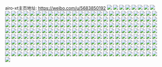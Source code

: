 airo-xt主页地址: https://weibo.com/u/5683850192 
![](https://wx4.sinaimg.cn/mw2000/006cER56ly1h8xexl2w58j30wi17c7c1.jpg) 
![](https://wx4.sinaimg.cn/mw2000/006cER56ly1h8xexlgw4kj30wi17cgsj.jpg) 
![](https://wx4.sinaimg.cn/mw2000/006cER56ly1h8xexkrnw6j30wi17cgsw.jpg) 
![](https://wx4.sinaimg.cn/mw2000/006cER56ly1h8xexlqm7xj30wi17cn3b.jpg) 
![](https://wx4.sinaimg.cn/mw2000/006cER56ly1h8lwkryzy0j30u01hcnbe.jpg) 
![](https://wx4.sinaimg.cn/mw2000/006cER56ly1h8g7auanaej30sg0s7dms.jpg) 
![](https://wx4.sinaimg.cn/mw2000/006cER56ly1h8g0skz3o7j31yc0wi1kx.jpg) 
![](https://wx4.sinaimg.cn/mw2000/006cER56ly1h8fyp6y89bj30u01hcaj3.jpg) 
![](https://wx4.sinaimg.cn/mw2000/006cER56ly1h8fyp68zzcj31hc0u0tnf.jpg) 
![](https://wx4.sinaimg.cn/mw2000/006cER56ly1h8fyplt5wwj32c03401ky.jpg) 
![](https://wx4.sinaimg.cn/mw2000/006cER56ly1h8fysj3x42j311m0ty108.jpg) 
![](https://wx4.sinaimg.cn/mw2000/006cER56ly1h8fysk3js2j30u0140gzk.jpg) 
![](https://wx4.sinaimg.cn/mw2000/006cER56ly1h8fysigukaj30u0140qa1.jpg) 
![](https://wx4.sinaimg.cn/mw2000/006cER56ly1h8fypxsb63j30u00abgou.jpg) 
![](https://wx4.sinaimg.cn/mw2000/006cER56ly1h8fypyibckj30tx0n1wi8.jpg) 
![](https://wx4.sinaimg.cn/mw2000/006cER56ly1h8fyvagkmfj30u01kptob.jpg) 
![](https://wx4.sinaimg.cn/mw2000/006cER56ly1h8fyq14416j30tz1gxdut.jpg) 
![](https://wx4.sinaimg.cn/mw2000/006cER56ly1h8903wet30j30wi1ycdyy.jpg) 
![](https://wx4.sinaimg.cn/mw2000/006cER56ly1h89040a3xbj30wi1ycat7.jpg) 
![](https://wx4.sinaimg.cn/mw2000/006cER56ly1h86nya9wjuj31o025xb29.jpg) 
![](https://wx4.sinaimg.cn/mw2000/006cER56ly1h86nymn0tfj31o025xnpd.jpg) 
![](https://wx4.sinaimg.cn/mw2000/006cER56ly1h86nyuw4y9j31o0280e81.jpg) 
![](https://wx4.sinaimg.cn/mw2000/006cER56ly1h86ny3l8nmj31o0280u0x.jpg) 
![](https://wx4.sinaimg.cn/mw2000/006cER56ly1h7mgewg8dtj33403404qs.jpg) 
![](https://wx4.sinaimg.cn/mw2000/006cER56ly1h7m5lm2s6aj31741kwkj4.jpg) 
![](https://wx4.sinaimg.cn/mw2000/006cER56ly1h7m5m5voooj31o0280x6p.jpg) 
![](https://wx4.sinaimg.cn/mw2000/006cER56ly1h7m5mek1bpj31o02804qq.jpg) 
![](https://wx4.sinaimg.cn/mw2000/006cER56ly1h7m5lp5ni8j30wi171njk.jpg) 
![](https://wx4.sinaimg.cn/mw2000/006cER56ly1h7m5lvspokj31o0280b2a.jpg) 
![](https://wx4.sinaimg.cn/mw2000/006cER56ly1h7m5ljrv38j31o025i4qq.jpg) 
![](https://wx4.sinaimg.cn/mw2000/006cER56ly1h7o7a8kiutj31400u046y.jpg) 
![](https://wx4.sinaimg.cn/mw2000/006cER56ly1h7o7a99j95j31400u0grp.jpg) 
![](https://wx4.sinaimg.cn/mw2000/006cER56ly1h7o7a7vw1xj30u0140qde.jpg) 
![](https://wx4.sinaimg.cn/mw2000/006cER56ly1h7o7aa0mm9j31400u0487.jpg) 
![](https://wx4.sinaimg.cn/mw2000/006cER56ly1h7o7aarz8jj31400u0113.jpg) 
![](https://wx4.sinaimg.cn/mw2000/006cER56ly1h7o7ably2fj30u00zhn6s.jpg) 
![](https://wx4.sinaimg.cn/mw2000/006cER56ly1h7033mm7pkj32c0340kjn.jpg) 
![](https://wx4.sinaimg.cn/mw2000/006cER56ly1h6kccl81ynj30tt0lo76v.jpg) 
![](https://wx4.sinaimg.cn/mw2000/006cER56ly1h6kcckno5gj30tf0qmdr7.jpg) 
![](https://wx4.sinaimg.cn/mw2000/006cER56ly1h6ghz2qx1dj31o01o07a5.jpg) 
![](https://wx4.sinaimg.cn/mw2000/006cER56ly1h6ghz4dxsjj31o01o0afm.jpg) 
![](https://wx4.sinaimg.cn/mw2000/006cER56ly1h6ghz5h53tj31o01o01kx.jpg) 
![](https://wx4.sinaimg.cn/mw2000/006cER56ly1h6ghzbjfgpj31o01o0n2p.jpg) 
![](https://wx4.sinaimg.cn/mw2000/006cER56ly1h6ghzf4xbej31o01o01kx.jpg) 
![](https://wx4.sinaimg.cn/mw2000/006cER56ly1h6ghzipi0pj31o01o04qp.jpg) 
![](https://wx4.sinaimg.cn/mw2000/006cER56ly1h6884o0zkij31o02807ep.jpg) 
![](https://wx4.sinaimg.cn/mw2000/006cER56ly1h6884oigwrj31o0280gws.jpg) 
![](https://wx4.sinaimg.cn/mw2000/006cER56ly1h6884p4anbj31o0280qv5.jpg) 
![](https://wx4.sinaimg.cn/mw2000/006cER56ly1h6884py31lj31o0280npd.jpg) 
![](https://wx4.sinaimg.cn/mw2000/006cER56ly1h6884nct2vj31o02801ky.jpg) 
![](https://wx4.sinaimg.cn/mw2000/006cER56ly1h6884rmebfj31o0280aj2.jpg) 
![](https://wx4.sinaimg.cn/mw2000/006cER56ly1h6884thrm4j31o0280x6p.jpg) 
![](https://wx4.sinaimg.cn/mw2000/006cER56ly1h6884v6wz9j31o027ix6p.jpg) 
![](https://wx4.sinaimg.cn/mw2000/006cER56ly1h6668wr6ttj33402c0u10.jpg) 
![](https://wx4.sinaimg.cn/mw2000/006cER56ly1h666904c68j33402c0kjp.jpg) 
![](https://wx4.sinaimg.cn/mw2000/006cER56ly1h66693xzxtj33402c0kjo.jpg) 
![](https://wx4.sinaimg.cn/mw2000/006cER56ly1h6668ti2zij33402c0x6r.jpg) 
![](https://wx4.sinaimg.cn/mw2000/006cER56ly1h66696qukvj33402c0b29.jpg) 
![](https://wx4.sinaimg.cn/mw2000/006cER56ly1h6669aeklxj33402c0qv9.jpg) 
![](https://wx4.sinaimg.cn/mw2000/006cER56ly1h6669dgyvzj334029sqoz.jpg) 
![](https://wx4.sinaimg.cn/mw2000/006cER56ly1h6669gk5myj334029sx6s.jpg) 
![](https://wx4.sinaimg.cn/mw2000/006cER56ly1h6669j9ca2j334029s4jj.jpg) 
![](https://wx4.sinaimg.cn/mw2000/006cER56ly1h6669mtmt3j32vz2401cz.jpg) 
![](https://wx4.sinaimg.cn/mw2000/006cER56ly1h62bpbt8pgj33082244m5.jpg) 
![](https://wx4.sinaimg.cn/mw2000/006cER56ly1h60hej4fs6j32c032k7wl.jpg) 
![](https://wx4.sinaimg.cn/mw2000/006cER56ly1h5l1axaksuj31nu24ab2a.jpg) 
![](https://wx4.sinaimg.cn/mw2000/006cER56ly1h5df62es0ij30pt0gywh9.jpg) 
![](https://wx4.sinaimg.cn/mw2000/006cER56ly1h5df62x3coj30nf0cw0tx.jpg) 
![](https://wx4.sinaimg.cn/mw2000/006cER56ly1h57602nw8pj31ni280e82.jpg) 
![](https://wx4.sinaimg.cn/mw2000/006cER56ly1h576048mhnj31kn273e82.jpg) 
![](https://wx4.sinaimg.cn/mw2000/006cER56ly1h51w9q5dmbj31mo21nb2a.jpg) 
![](https://wx4.sinaimg.cn/mw2000/006cER56ly1h51w9ucnlrj31o022du0x.jpg) 
![](https://wx4.sinaimg.cn/mw2000/006cER56ly1h51w9xq5scj31o025t4qq.jpg) 
![](https://wx4.sinaimg.cn/mw2000/006cER56ly1h50gh19bizj31h21t3x54.jpg) 
![](https://wx4.sinaimg.cn/mw2000/006cER56ly1h42vogd4isj32c0340npe.jpg) 
![](https://wx4.sinaimg.cn/mw2000/006cER56ly1h3ydhvrzkqj30wh0i6gpz.jpg) 
![](https://wx4.sinaimg.cn/mw2000/006cER56ly1h3vwf88h7jj31c81v3h82.jpg) 
![](https://wx4.sinaimg.cn/mw2000/006cER56ly1h3vwfkw5irj30lc0r2jzi.jpg) 
![](https://wx4.sinaimg.cn/mw2000/006cER56ly1h3vww44ae2j33402c0npe.jpg) 
![](https://wx4.sinaimg.cn/mw2000/006cER56ly1h3vww65bjtj33402c07wj.jpg) 
![](https://wx4.sinaimg.cn/mw2000/006cER56ly1h3vwwb0caaj333y26o1l1.jpg) 
![](https://wx4.sinaimg.cn/mw2000/006cER56ly1h3vwwepylnj30u01hcqfa.jpg) 
![](https://wx4.sinaimg.cn/mw2000/006cER56ly1h3vwwf0q42j31fk0t0n4a.jpg) 
![](https://wx4.sinaimg.cn/mw2000/006cER56ly1h3vwwfz0nqj332f28hqv5.jpg) 
![](https://wx4.sinaimg.cn/mw2000/006cER56ly1h3jp9tcuy9j31i32044k9.jpg) 
![](https://wx4.sinaimg.cn/mw2000/006cER56ly1h3jp9u82yxj31o0280u0x.jpg) 
![](https://wx4.sinaimg.cn/mw2000/006cER56ly1h3jp9sug77j31o0280u0x.jpg) 
![](https://wx4.sinaimg.cn/mw2000/006cER56ly1h2oeaj1llsj31o0280hdt.jpg) 
![](https://wx4.sinaimg.cn/mw2000/006cER56ly1h2oealgecij31o0280hdt.jpg) 
![](https://wx4.sinaimg.cn/mw2000/006cER56ly1h2oealzfidj31kd280hdt.jpg) 
![](https://wx4.sinaimg.cn/mw2000/006cER56ly1h2oeakfehnj32c03404qr.jpg) 
![](https://wx4.sinaimg.cn/mw2000/006cER56ly1h2ds28stb3j31o0280kjl.jpg) 
![](https://wx4.sinaimg.cn/mw2000/006cER56ly1h2ds2at1ijj31o0280hdt.jpg) 
![](https://wx4.sinaimg.cn/mw2000/006cER56ly1h2ds2bpj0vj31o0280kjl.jpg) 
![](https://wx4.sinaimg.cn/mw2000/006cER56ly1h2ds2creihj31o0280kjl.jpg) 
![](https://wx4.sinaimg.cn/mw2000/006cER56ly1h2ds2ebmixj31o0280kjl.jpg) 
![](https://wx4.sinaimg.cn/mw2000/006cER56ly1h245sk3meuj33402c0qv6.jpg) 
![](https://wx4.sinaimg.cn/mw2000/006cER56ly1h21y1vwbwkj33402c0e82.jpg) 
![](https://wx4.sinaimg.cn/mw2000/006cER56ly1h21y1sj7g1j33402c0npe.jpg) 
![](https://wx4.sinaimg.cn/mw2000/006cER56ly1h21y1y119mj32c0340qv5.jpg) 
![](https://wx4.sinaimg.cn/mw2000/006cER56ly1h21y1j5530j33402c01kx.jpg) 
![](https://wx4.sinaimg.cn/mw2000/006cER56ly1h21y1o7iodj30ku0rstga.jpg) 
![](https://wx4.sinaimg.cn/mw2000/006cER56ly1h21y1l7242j31o0280hdt.jpg) 
![](https://wx4.sinaimg.cn/mw2000/006cER56ly1h21y1m9nn7j31o0280hdt.jpg) 
![](https://wx4.sinaimg.cn/mw2000/006cER56ly1h21y1npi01j31o0280kjl.jpg) 
![](https://wx4.sinaimg.cn/mw2000/006cER56ly1h21y1oiyayj30ku0rswli.jpg) 
![](https://wx4.sinaimg.cn/mw2000/006cER56ly1h1pp9oolfoj31o0280x6p.jpg) 
![](https://wx4.sinaimg.cn/mw2000/006cER56ly1h16svcxrb2j30u00y4alg.jpg) 
![](https://wx4.sinaimg.cn/mw2000/006cER56ly1h0wnx8z4knj31o0280kjl.jpg) 
![](https://wx4.sinaimg.cn/mw2000/006cER56ly1h0wnx87hlwj31o0280hdt.jpg) 
![](https://wx4.sinaimg.cn/mw2000/006cER56ly1h0wnx6zn7nj31o0280e81.jpg) 
![](https://wx4.sinaimg.cn/mw2000/006cER56ly1h0o9ti8njyj31o0280hdt.jpg) 
![](https://wx4.sinaimg.cn/mw2000/006cER56ly1h0iz7vk3fwj30q71akjyh.jpg) 
![](https://wx4.sinaimg.cn/mw2000/006cER56ly1h0iz7x2l6nj30u0184gwz.jpg) 
![](https://wx4.sinaimg.cn/mw2000/006cER56ly1h0iz7xqwtrj30u01hcqjv.jpg) 
![](https://wx4.sinaimg.cn/mw2000/006cER56ly1h0iz7y9t2gj30tz11rn97.jpg) 
![](https://wx4.sinaimg.cn/mw2000/006cER56ly1h0izf6m06jj30u00qeak5.jpg) 
![](https://wx4.sinaimg.cn/mw2000/006cER56ly1h0iz7zb0pij30u01hcqha.jpg) 
![](https://wx4.sinaimg.cn/mw2000/006cER56ly1h0izcj1wnvj30tz11kguy.jpg) 
![](https://wx4.sinaimg.cn/mw2000/006cER56ly1h0iz8ps702j30m80gotda.jpg) 
![](https://wx4.sinaimg.cn/mw2000/006cER56ly1h0f2l26ghcj31o027hkjl.jpg) 
![](https://wx4.sinaimg.cn/mw2000/006cER56ly1h0f2l37sllj31o0280e81.jpg) 
![](https://wx4.sinaimg.cn/mw2000/006cER56ly1gzvjk9rncbj31mc25shdt.jpg) 
![](https://wx4.sinaimg.cn/mw2000/006cER56ly1gzvjkbs1rkj31o0280hdu.jpg) 
![](https://wx4.sinaimg.cn/mw2000/006cER56ly1gzvjkmywhmj33402c0qv6.jpg) 
![](https://wx4.sinaimg.cn/mw2000/006cER56ly1gzvjknebk3j316w0o57cg.jpg) 
![](https://wx4.sinaimg.cn/mw2000/006cER56ly1gzvjkno57ij30u01hc7d3.jpg) 
![](https://wx4.sinaimg.cn/mw2000/006cER56ly1gzvjkpuuymj32c0340e82.jpg) 
![](https://wx4.sinaimg.cn/mw2000/006cER56ly1gzvjktspx3j32c0340kjn.jpg) 
![](https://wx4.sinaimg.cn/mw2000/006cER56ly1gzq2gt55h2j31o0280e81.jpg) 
![](https://wx4.sinaimg.cn/mw2000/006cER56ly1gzq2gtxpmhj31o0280hdt.jpg) 
![](https://wx4.sinaimg.cn/mw2000/006cER56ly1gzq2gukar5j31o0280e81.jpg) 
![](https://wx4.sinaimg.cn/mw2000/006cER56ly1gzngfvu9y8j32c0340qv5.jpg) 
![](https://wx4.sinaimg.cn/mw2000/006cER56ly1gzngfwalfdj30u0140jwc.jpg) 
![](https://wx4.sinaimg.cn/mw2000/006cER56ly1gzngfu2b6kj32c0340b2a.jpg) 
![](https://wx4.sinaimg.cn/mw2000/006cER56ly1gzjz91h5ngj30wi0wiwkl.jpg) 
![](https://wx4.sinaimg.cn/mw2000/006cER56ly1gzjz92sbc7j31ms20kqv5.jpg) 
![](https://wx4.sinaimg.cn/mw2000/006cER56ly1gzjzbayhbhj30u0140h1p.jpg) 
![](https://wx4.sinaimg.cn/mw2000/006cER56ly1gzgdw2zb8bj314s1hgh3r.jpg) 
![](https://wx4.sinaimg.cn/mw2000/006cER56ly1gzgdw2l5v6j30sr13jnc5.jpg) 
![](https://wx4.sinaimg.cn/mw2000/006cER56ly1gzgdzsb2rij31o0280e81.jpg) 
![](https://wx4.sinaimg.cn/mw2000/006cER56ly1gzgdztrlwjj32ax3404qq.jpg) 
![](https://wx4.sinaimg.cn/mw2000/006cER56ly1gzgdzup479j32b93407wi.jpg) 
![](https://wx4.sinaimg.cn/mw2000/006cER56ly1gzgdzw1868j32c035l1kz.jpg) 
![](https://wx4.sinaimg.cn/mw2000/006cER56ly1gzgdzwzq7jj32as34g7wi.jpg) 
![](https://wx4.sinaimg.cn/mw2000/006cER56ly1gzgdzy7ib4j31o0280kjl.jpg) 
![](https://wx4.sinaimg.cn/mw2000/006cER56ly1gzgdzyr4k9j30ku0rs79a.jpg) 
![](https://wx4.sinaimg.cn/mw2000/006cER56ly1gzge4dypssj30tu1h3wri.jpg) 
![](https://wx4.sinaimg.cn/mw2000/006cER56ly1gzge4eoizaj30u01hc17n.jpg) 
![](https://wx4.sinaimg.cn/mw2000/006cER56ly1gzge4fyz3wj32c0340u0y.jpg) 
![](https://wx4.sinaimg.cn/mw2000/006cER56ly1gzge4hfzbuj32c0340qv6.jpg) 
![](https://wx4.sinaimg.cn/mw2000/006cER56ly1gzge4ikisdj32c0340hdt.jpg) 
![](https://wx4.sinaimg.cn/mw2000/006cER56ly1gzge4knidij32c0340hdu.jpg) 
![](https://wx4.sinaimg.cn/mw2000/006cER56ly1gzge4m6ki9j32c0340qv6.jpg) 
![](https://wx4.sinaimg.cn/mw2000/006cER56ly1gzge4nzuluj32c0340e83.jpg) 
![](https://wx4.sinaimg.cn/mw2000/006cER56ly1gw5s2vtcq1j31sg2ds7wh.jpg) 
![](https://wx4.sinaimg.cn/mw2000/006cER56ly1gw5s2wne15j31mf2dq7wh.jpg) 
![](https://wx4.sinaimg.cn/mw2000/006cER56ly1gvbkx7vu9oj61400u0tr302.jpg) 
![](https://wx4.sinaimg.cn/mw2000/006cER56ly1gvbkx8l4mzj61400u0h3c02.jpg) 
![](https://wx4.sinaimg.cn/mw2000/006cER56ly1gvbkx9it6gj61400u07me02.jpg) 
![](https://wx4.sinaimg.cn/mw2000/006cER56ly1gvbkx6ohxtj613u0tuqd302.jpg) 
![](https://wx4.sinaimg.cn/mw2000/006cER56ly1gvbkx9yoc8j613u0tun1702.jpg) 
![](https://wx4.sinaimg.cn/mw2000/006cER56ly1gvbkxct4r7j60mi0u0tgl02.jpg) 
![](https://wx4.sinaimg.cn/mw2000/006cER56ly1gvbkxdmfxfj60mi0u0q8s02.jpg) 
![](https://wx4.sinaimg.cn/mw2000/006cER56ly1gvbkxe7wvhj60tu0tu7ds02.jpg) 
![](https://wx4.sinaimg.cn/mw2000/006cER56ly1gvbkxeysd2j61400u0wtz02.jpg) 
![](https://wx4.sinaimg.cn/mw2000/006cER56ly1gutugh4ufyj62c0340x6p02.jpg) 
![](https://wx4.sinaimg.cn/mw2000/006cER56ly1gutugi6vhzj61sg1sge5u02.jpg) 
![](https://wx4.sinaimg.cn/mw2000/006cER56ly1gu4rfeazjrj31o02yob29.jpg) 
![](https://wx4.sinaimg.cn/mw2000/006cER56ly1gu4rfffaeej31o02yo7wh.jpg) 
![](https://wx4.sinaimg.cn/mw2000/006cER56ly1gspon1tfqwj32c0340e83.jpg) 
![](https://wx4.sinaimg.cn/mw2000/006cER56ly1gspomwj4ntj32c0340npf.jpg) 
![](https://wx4.sinaimg.cn/mw2000/006cER56ly1grdbam7hyuj32yo1o0kic.jpg) 
![](https://wx4.sinaimg.cn/mw2000/006cER56ly1grdban6twsj32yo1o0x1o.jpg) 
![](https://wx4.sinaimg.cn/mw2000/006cER56ly1grdbapkp55j32yo1o0ayv.jpg) 
![](https://wx4.sinaimg.cn/mw2000/006cER56ly1grdbaqpwdwj32yo1o0ken.jpg) 
![](https://wx4.sinaimg.cn/mw2000/006cER56ly1gmqwqdpy8yj30ty1137wh.jpg) 
![](https://wx4.sinaimg.cn/mw2000/006cER56ly1gmqwos53hxj31o0280kjl.jpg) 
![](https://wx4.sinaimg.cn/mw2000/006cER56ly1gmqwosj7w8j30ih0g4421.jpg) 
![](https://wx4.sinaimg.cn/mw2000/006cER56ly1gksf0jx09mj31o0280u0x.jpg) 
![](https://wx4.sinaimg.cn/mw2000/006cER56ly1gksf0lii60j31o0280qv5.jpg) 
![](https://wx4.sinaimg.cn/mw2000/006cER56ly1giwdm9yp8nj32bf3404qq.jpg) 
![](https://wx4.sinaimg.cn/mw2000/006cER56ly1gircq85jdjj32c0340qv6.jpg) 
![](https://wx4.sinaimg.cn/mw2000/006cER56ly1gircq9t5kpj329v315u0x.jpg) 
![](https://wx4.sinaimg.cn/mw2000/006cER56ly1ghpkbcd4boj31mq27q1ky.jpg) 
![](https://wx4.sinaimg.cn/mw2000/006cER56ly1ghpkbb8lzcj31o02804qq.jpg) 
![](https://wx4.sinaimg.cn/mw2000/006cER56ly1ghpkbd96gyj31o023e1ky.jpg) 
![](https://wx4.sinaimg.cn/mw2000/006cER56ly1gh7spjd1hej32bu3401ky.jpg) 
![](https://wx4.sinaimg.cn/mw2000/006cER56ly1gh7spi3s1wj32bu340u0y.jpg) 
![](https://wx4.sinaimg.cn/mw2000/006cER56ly1gezu8mpvzij31j81o04qp.jpg) 
![](https://wx4.sinaimg.cn/mw2000/006cER56ly1gezu8plqsmj31o01o0x44.jpg) 
![](https://wx4.sinaimg.cn/mw2000/006cER56ly1ge9v9ogseuj3140140kjl.jpg) 
![](https://wx4.sinaimg.cn/mw2000/006cER56ly1gbur4li4qyj30rq0kzdqb.jpg) 
![](https://wx4.sinaimg.cn/mw2000/006cER56ly1gbur2besquj322o242aum.jpg) 
![](https://wx4.sinaimg.cn/mw2000/006cER56ly1gbur2dd76ij32c0340e83.jpg) 
![](https://wx4.sinaimg.cn/mw2000/006cER56ly1gbur38yqllj30u00u0e81.jpg) 
![](https://wx4.sinaimg.cn/mw2000/006cER56ly1g9bnbupjkvj30u010y1jh.jpg) 
![](https://wx4.sinaimg.cn/mw2000/006cER56ly1g98bf7bh7oj316q1kwx25.jpg) 
![](https://wx4.sinaimg.cn/mw2000/006cER56ly1g98bmvfvu3j30i20m87ap.jpg) 
![](https://wx4.sinaimg.cn/mw2000/006cER56ly1g98bmv7q37j30p30m8k42.jpg) 
![](https://wx4.sinaimg.cn/mw2000/006cER56ly1g91z7pip2rj30ti0rxjyj.jpg) 
![](https://wx4.sinaimg.cn/mw2000/006cER56ly1g8vntan8x8j313z1h8h9c.jpg) 
![](https://wx4.sinaimg.cn/mw2000/006cER56ly1g8vntb1rhpj31400wv4c3.jpg) 
![](https://wx4.sinaimg.cn/mw2000/006cER56ly1g8vntbjjghj31400wpwvw.jpg) 
![](https://wx4.sinaimg.cn/mw2000/006cER56ly1g8vnta7usfj30u013y430.jpg) 
![](https://wx4.sinaimg.cn/mw2000/006cER56ly1g5uvqkmvioj30zk0zkn39.jpg) 
![](https://wx4.sinaimg.cn/mw2000/006cER56ly1g5uw3q54y2j32c02c0u0x.jpg) 
![](https://wx4.sinaimg.cn/mw2000/006cER56ly1g5uw48lhx6j32802yob2d.jpg) 
![](https://wx4.sinaimg.cn/mw2000/006cER56ly1g5uw46czqnj30u012t44y.jpg) 
